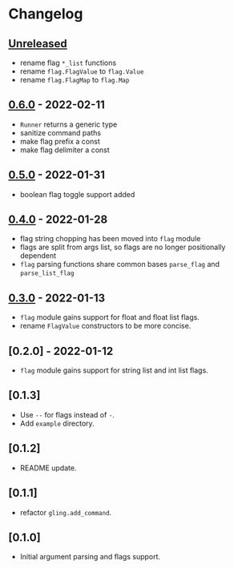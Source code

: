 # Changelog

## [Unreleased]

- rename flag `*_list` functions
- rename `flag.FlagValue` to `flag.Value`
- rename `flag.FlagMap` to `flag.Map`

## [0.6.0] - 2022-02-11

- `Runner` returns a generic type
- sanitize command paths
- make flag prefix a const
- make flag delimiter a const

## [0.5.0] - 2022-01-31

- boolean flag toggle support added

## [0.4.0] - 2022-01-28

- flag string chopping has been moved into `flag` module
- flags are split from args list, so flags are no longer positionally dependent
- `flag` parsing functions share common bases `parse_flag` and `parse_list_flag`

## [0.3.0] - 2022-01-13

- `flag` module gains support for float and float list flags.
- rename `FlagValue` constructors to be more concise.

## [0.2.0] - 2022-01-12

- `flag` module gains support for string list and int list flags.

## [0.1.3]

- Use `--` for flags instead of `-`.
- Add `example` directory.

## [0.1.2]

- README update.

## [0.1.1]

- refactor `gling.add_command`.

## [0.1.0]

- Initial argument parsing and flags support.

[Unreleased]: https://github.com/TanklesXL/glint/compare/v0.6.0...HEAD
[0.6.0]: https://github.com/TanklesXL/glint/compare/v0.5.0...v0.6.0
[0.5.0]: https://github.com/TanklesXL/glint/compare/v0.4.0...v0.5.0
[0.4.0]: https://github.com/TanklesXL/glint/compare/v0.3.0...v0.4.0
[0.3.0]: https://github.com/TanklesXL/glint/compare/v0.2.0...v0.3.0
